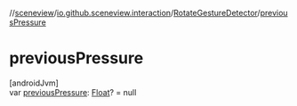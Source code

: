 //[sceneview](../../../index.md)/[io.github.sceneview.interaction](../index.md)/[RotateGestureDetector](index.md)/[previousPressure](previous-pressure.md)

# previousPressure

[androidJvm]\
var [previousPressure](previous-pressure.md): [Float](https://kotlinlang.org/api/latest/jvm/stdlib/kotlin/-float/index.html)? = null
